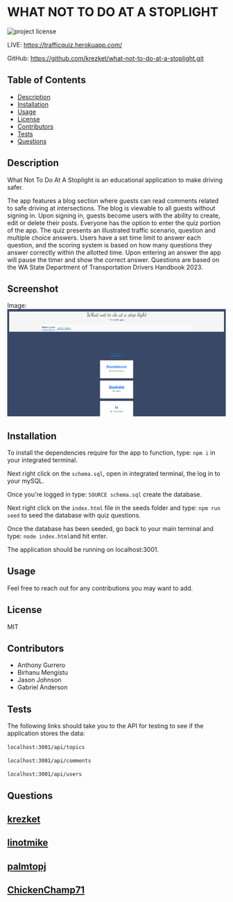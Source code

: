 # WHAT NOT TO DO AT A STOPLIGHT

![project license](https://img.shields.io/badge/license-MIT-blue.svg)


LIVE: https://trafficquiz.herokuapp.com/

GitHub: https://github.com/krezket/what-not-to-do-at-a-stoplight.git

## Table of Contents
* [Description](#description)
* [Installation](#installation)
* [Usage](#usage)
* [License](#license)
* [Contributors](#contributors)
* [Tests](#tests)
* [Questions](#questions)

## Description
What Not To Do At A Stoplight is an educational application to make driving safer.

The app features a blog section where guests can read comments related to safe driving at intersections. The blog is viewable to all guests without signing in.  Upon signing in, guests become users with the ability to create, edit or delete their posts.  Everyone has  the option to enter the quiz portion of the app. The quiz presents an illustrated traffic scenario, question and multiple choice answers.  Users have a set time limit to answer each question, and the scoring system is based on how many questions they answer correctly within the allotted time.  Upon entering an answer the app will pause the timer and show the correct answer.  Questions are based on the WA State Department of Transportation Drivers Handbook 2023.
    
## Screenshot
Image: ![screenshot](./public/images/wntdaas.png)
    
## Installation
To install the dependencies require for the app to function, type: `npm i` in your integrated terminal.

Next right click on the `schema.sql`, open in integrated terminal, the log in to your mySQL.

Once you're logged in type: `SOURCE schema.sql` create the database.

Next right click on the `index.html` file in the seeds folder and type: `npm run seed` to seed the database with quiz questions.

Once the database has been seeded, go back to your main terminal and type: `node index.html`and hit enter.

The application should be running on localhost:3001.

## Usage
Feel free to reach out for any contributions you may want to add. 

## License
MIT

## Contributors
- Anthony Gurrero 
- Birhanu Mengistu 
- Jason Johnson 
- Gabriel Anderson 

## Tests
The following links should take you to the API for testing to see if the application stores the data:

`localhost:3001/api/topics`

`localhost:3001/api/comments`

`localhost:3001/api/users`

## Questions
## [krezket](https://github.com/krezket) 
## [linotmike](https://github.com/linotmike)
## [palmtopj](https://github.com/palmtopj)
## [ChickenChamp71](https://github.com/ChickenChamp71)